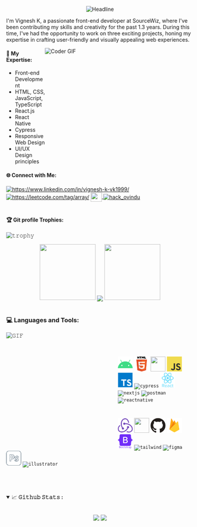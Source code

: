 

 <div align=center>
        <p></p>
    </div>
    <div align=center>
        <img src="https://readme-typing-svg.herokuapp.com?color=%red&size=32&center=true&vCenter=true&width=600&height=50&lines=Hi+there+I'm+Vignesh+%F0%9F%91%8B;Front-End+Problem+Solver;Open-Source+Enthusiast;Workaholic;Debugger" alt="Headline" />
    </div>

I'm Vignesh K, a passionate front-end developer at SourceWiz, where I've been contributing my skills and creativity for the past 1.3 years. During this time, I've had the opportunity to work on three exciting projects, honing my expertise in crafting user-friendly and visually appealing web experiences.

<img align='right' alt="Coder GIF" height=300 width=400 src="https://cdn.dribbble.com/users/1162077/screenshots/3848914/programmer.gif" />

#### 🚀 My Expertise:
- Front-end Development
- HTML, CSS, JavaScript, TypeScript 
- React.js
- React Native 
- Cypress
- Responsive Web Design
- UI/UX Design principles

#### 🌐 Connect with Me:
<p align="left">
<a href="https://linkedin.com/in/https://www.linkedin.com/in/vignesh-k-vk1999/" target="blank"><img align="center" src="https://raw.githubusercontent.com/rahuldkjain/github-profile-readme-generator/master/src/images/icons/Social/linked-in-alt.svg" alt="https://www.linkedin.com/in/vignesh-k-vk1999/" height="30" width="40" /></a>
<a href="https://www.leetcode.com/https://leetcode.com/tag/array/" target="blank"><img align="center" src="https://raw.githubusercontent.com/rahuldkjain/github-profile-readme-generator/master/src/images/icons/Social/leet-code.svg" alt="https://leetcode.com/tag/array/" height="30" width="40" /></a>
   <a href="mailto:vignesh17-k@gmail.com" target="blank">
   <img align="center" src="https://seeklogo.com/images/G/gmail-new-2020-logo-32DBE11BB4-seeklogo.com.png" height="25" width="30">
  </a>
   <a href="https://www.hackerrank.com/profile/vignesh19991717" target="blank"><img align="center" src="https://cdn.worldvectorlogo.com/logos/hackerrank.svg" alt="hack_ovindu" height="30" width="40"></a>
</p>

#

<h4 align="left">🏆 Git profile Trophies:</h4>

![𝚝𝚛𝚘𝚙𝚑𝚢](https://github-profile-trophy.vercel.app/?username=vignesh17-k&column=8&margin-w=15&margin-h=15&no-bg=true&no-frame=true&theme=juicyfresh)


<p align="center">
  <img height="150" width="150" src="https://github.com/JayantGoel001/JayantGoel001/blob/master/WEBP/left.webp">
  <img align="center" src="https://github-readme-streak-stats.herokuapp.com/?user=vignesh17-k&theme=dark&hide_border=true"/>
  <img height="150" width="150" src="https://github.com/JayantGoel001/JayantGoel001/blob/master/WEBP/right.webp">
</p>

#

<h3 align="left">💻 Languages and Tools:</h3>

<img align="left" height="300px" width="300px" alt="𝙶𝙸𝙵" src="https://camo.githubusercontent.com/3b7c592ede97b6138ffd4b1cc1541c2f3b11fd39/687474703a2f2f33312e6d656469612e74756d626c722e636f6d2f31376665613932306666333665663466356238373764353231366137616164392f74756d626c725f6d6f39786a65387a5a34317163626975666f315f313238302e676966"/>
<br/>

<br/>
<br/>


<code><img height="40" width="40" src="https://raw.githubusercontent.com/github/explore/80688e429a7d4ef2fca1e82350fe8e3517d3494d/topics/android/android.png"></code>
<code><img height="40" width="40" src="https://raw.githubusercontent.com/github/explore/80688e429a7d4ef2fca1e82350fe8e3517d3494d/topics/html/html.png"></code>
<code><img height="40" width="40" src="https://cdn.iconscout.com/icon/free/png-256/css-131-722685.png"></code>
<code><img height="40" width="40" src="https://raw.githubusercontent.com/github/explore/80688e429a7d4ef2fca1e82350fe8e3517d3494d/topics/javascript/javascript.png"></code>
<code><img src="https://raw.githubusercontent.com/devicons/devicon/master/icons/typescript/typescript-original.svg" alt="typescript" width="40" height="40"></code>
<code><img src="https://www.finsmes.com/wp-content/uploads/2020/12/cypress.jpg" alt="cypress" width="40" height="40"></code>
<code><img src="https://raw.githubusercontent.com/devicons/devicon/master/icons/react/react-original-wordmark.svg" alt="react" width="40" height="40"></code> 
<code><img src="https://images.ctfassets.net/23aumh6u8s0i/c04wENP3FnbevwdWzrePs/1e2739fa6d0aa5192cf89599e009da4e/nextjs" alt="nextjs" width="40" height="40"></code>
<code><img src="https://www.vectorlogo.zone/logos/getpostman/getpostman-icon.svg" alt="postman" width="40" height="40"></code>
<code><img src="https://reactnative.dev/img/header_logo.svg" alt="reactnative" width="40" height="40"></code>

#

<code><img src="https://raw.githubusercontent.com/devicons/devicon/master/icons/redux/redux-original.svg" alt="redux" width="40" height="40"></code> 
<code><img height="40" width="40" src="https://upload.wikimedia.org/wikipedia/commons/thumb/3/3f/Git_icon.svg/1024px-Git_icon.svg.png"></code>
<code><img height="40" width="40" src="https://raw.githubusercontent.com/github/explore/80688e429a7d4ef2fca1e82350fe8e3517d3494d/topics/github-api/github-api.png"></code>
<code><img height="40" width="40" src="https://raw.githubusercontent.com/github/explore/80688e429a7d4ef2fca1e82350fe8e3517d3494d/topics/firebase/firebase.png"></code>
<code><img height="40" width="40" src="https://raw.githubusercontent.com/devicons/devicon/master/icons/bootstrap/bootstrap-plain-wordmark.svg"></code>
<code><img src="https://www.vectorlogo.zone/logos/tailwindcss/tailwindcss-icon.svg" alt="tailwind" width="40" height="40"></code>
<code><img src="https://www.vectorlogo.zone/logos/figma/figma-icon.svg" alt="figma" width="40" height="40"></code> 
<code><img src="https://raw.githubusercontent.com/devicons/devicon/master/icons/photoshop/photoshop-line.svg" alt="photoshop" width="40" height="40"></code> 
<code><img src="https://www.vectorlogo.zone/logos/adobe_illustrator/adobe_illustrator-icon.svg" alt="illustrator" width="40" height="40"></code>

<br/>

#

<details open="">
<summary>
  <g-emoji class="g-emoji" alias="chart_with_upwards_trend" fallback-src="https://github.githubassets.com/images/icons/emoji/unicode/1f4c8.png">📈</g-emoji>
  <strong>𝙶𝚒𝚝𝚑𝚞𝚋 𝚂𝚝𝚊𝚝𝚜 : </strong>
</summary>
<br/>

<p align="center">
    <img align="center" src="https://github-readme-stats.vercel.app/api?username=vignesh17-k&show_icons=true&hide_border=true&title_color=94b4a4&amp&icon_color=FFFFFF&amp&text_color=FFFFFF&amp&bg_color=000000&count_private=true&include_all_commits=true"/>
    <img align="center" height="195px" src="https://github-readme-stats.vercel.app/api/top-langs/?username=vignesh17-k&text_color=FFFFFF&bg_color=000000&title_color=94b4a4&langs_count=15&layout=compact&hide_border=true" />
</p>
</details>
<br/>




